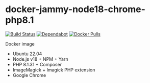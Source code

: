 # docker-jammy-node18-chrome-php8.1

[![Build Status](https://github.com/vintagesucks/docker-jammy-node18-chrome-php8.1/workflows/Build/badge.svg)](https://github.com/vintagesucks/docker-jammy-node18-chrome-php8.1/actions) [![Dependabot](https://badgen.net/badge/Dependabot/enabled/green?icon=dependabot)](https://dependabot.com/) [![Docker Pulls](https://img.shields.io/docker/pulls/vintagesucks/docker-jammy-node18-chrome-php8.1.svg)](https://hub.docker.com/r/vintagesucks/docker-jammy-node18-chrome-php8.1/)

Docker image
* Ubuntu 22.04
* Node.js v18 + NPM + Yarn
* PHP 8.1.31 + Composer
* ImageMagick + Imagick PHP extension
* Google Chrome

